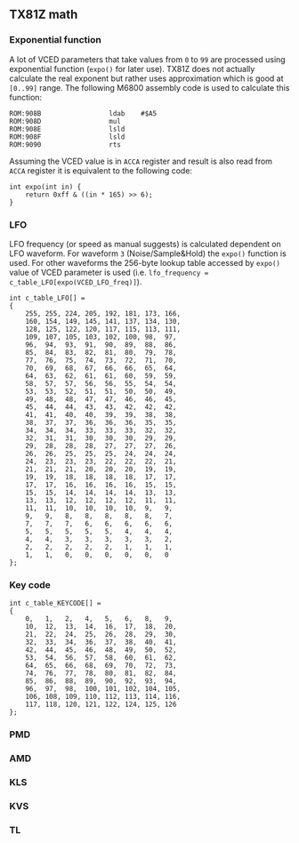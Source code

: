 ## TX81Z math

### Exponential function

A lot of VCED parameters that take values from `0` to `99` are processed using exponential function (`expo()` for later use). TX81Z does not actually calculate the real exponent but rather uses approximation which is good at `[0..99]` range. The following M6800 assembly code is used to calculate this function:

```
ROM:908B                 ldab    #$A5
ROM:908D                 mul
ROM:908E                 lsld
ROM:908F                 lsld
ROM:9090                 rts
```
Assuming the VCED value is in `ACCA` register and result is also read from `ACCA` register it is equivalent to the following code:

```
int expo(int in) {
    return 0xff & ((in * 165) >> 6);
}
```

### LFO

LFO frequency (or speed as manual suggests) is calculated dependent on LFO waveform. For waveform `3` (Noise/Sample&Hold) the `expo()` function is used. For other waveforms the 256-byte lookup table accessed by `expo()` value of VCED parameter is used (i.e. `lfo_frequency = c_table_LFO[expo(VCED_LFO_freq)]`). 

```
int c_table_LFO[] =
{
	255, 255, 224, 205, 192, 181, 173, 166, 
	160, 154, 149, 145, 141, 137, 134, 130, 
	128, 125, 122, 120, 117, 115, 113, 111, 
	109, 107, 105, 103, 102, 100, 98,  97,  
	96,  94,  93,  91,  90,  89,  88,  86,  
	85,  84,  83,  82,  81,  80,  79,  78,  
	77,  76,  75,  74,  73,  72,  71,  70,  
	70,  69,  68,  67,  66,  66,  65,  64,  
	64,  63,  62,  61,  61,  60,  59,  59,  
	58,  57,  57,  56,  56,  55,  54,  54,  
	53,  53,  52,  51,  51,  50,  50,  49,  
	49,  48,  48,  47,  47,  46,  46,  45,  
	45,  44,  44,  43,  43,  42,  42,  42,  
	41,  41,  40,  40,  39,  39,  38,  38,  
	38,  37,  37,  36,  36,  36,  35,  35,  
	34,  34,  34,  33,  33,  33,  32,  32,  
	32,  31,  31,  30,  30,  30,  29,  29,  
	29,  28,  28,  28,  27,  27,  27,  26,  
	26,  26,  25,  25,  25,  24,  24,  24,  
	24,  23,  23,  23,  22,  22,  22,  21,  
	21,  21,  21,  20,  20,  20,  19,  19,  
	19,  19,  18,  18,  18,  18,  17,  17,  
	17,  17,  16,  16,  16,  16,  15,  15,  
	15,  15,  14,  14,  14,  14,  13,  13,  
	13,  13,  12,  12,  12,  12,  11,  11,  
	11,  11,  10,  10,  10,  10,  9,   9,   
	9,   9,   8,   8,   8,   8,   8,   7,   
	7,   7,   7,   6,   6,   6,   6,   6,   
	5,   5,   5,   5,   5,   4,   4,   4,   
	4,   4,   3,   3,   3,   3,   3,   2,   
	2,   2,   2,   2,   2,   1,   1,   1,   
	1,   1,   0,   0,   0,   0,   0,   0
};
```

### Key code
```
int c_table_KEYCODE[] =
{
	0,   1,   2,   4,   5,   6,   8,   9,   
	10,  12,  13,  14,  16,  17,  18,  20,  
	21,  22,  24,  25,  26,  28,  29,  30,  
	32,  33,  34,  36,  37,  38,  40,  41,  
	42,  44,  45,  46,  48,  49,  50,  52,  
	53,  54,  56,  57,  58,  60,  61,  62,  
	64,  65,  66,  68,  69,  70,  72,  73,  
	74,  76,  77,  78,  80,  81,  82,  84,  
	85,  86,  88,  89,  90,  92,  93,  94,  
	96,  97,  98,  100, 101, 102, 104, 105, 
	106, 108, 109, 110, 112, 113, 114, 116, 
	117, 118, 120, 121, 122, 124, 125, 126
};
```				
### PMD

### AMD

### KLS

### KVS

### TL
